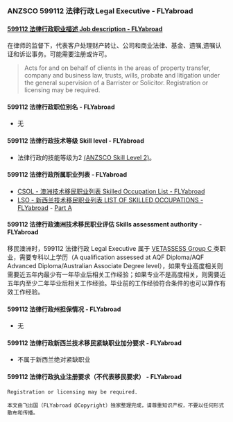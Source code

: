 ### ANZSCO 599112 法律行政 Legal Executive - FLYabroad ###

#### [599112 法律行政职业描述 Job description - FLYabroad](http://www.flyabroadvisa.com/anzsco/5991.html#599112)

在律师的监督下，代表客户处理财产转让、公司和商业法律、基金、遗嘱,遗嘱认证和诉讼事务。可能需要注册或许可。

> Acts for and on behalf of clients in the areas of property transfer, company and business law, trusts, wills, probate and litigation under the general supervision of a Barrister or Solicitor. Registration or licensing may be required.

#### 599112 法律行政职位别名 - FLYabroad
 
- 无

#### 599112 法律行政技术等级 Skill level - FLYabroad

- 法律行政的技能等级为2 [(ANZSCO Skill Level 2)](http://www.flyabroadvisa.com/anzsco/)。

#### 599112 法律行政所属职业列表 - FLYabroad

- [CSOL - 澳洲技术移民职业列表 Skilled Occupation List - FLYabroad](http://www.flyabroadvisa.com/sol/)
- [LSO - 新西兰技术移民职业列表 LIST OF SKILLED OCCUPATIONS - FLYabroad](http://nz.flyabroadvisa.com/lso/) - [Part A](parta)

#### 599112 法律行政澳洲技术移民职业评估 Skills assessment authority - FLYabroad

移民澳洲时，599112 法律行政 Legal Executive 属于 [VETASSESS Group C ](http://www.flyabroadvisa.com/ass/vetassess.html)类职业，需要专科以上学历（A qualification assessed at AQF Diploma/AQF Advanced Diploma/Australian Associate Degree level），如果专业高度相关则需要近五年内最少有一年毕业后相关工作经验；如果专业不是高度相关，则需要近五年内至少二年毕业后相关工作经验。毕业前的工作经验符合条件的也可以算作有效工作经验。

#### 599112 法律行政州担保情况 - FLYabroad

- 无

#### 599112 法律行政新西兰技术移民紧缺职业加分要求 - FLYabroad

- 不属于新西兰绝对紧缺职业

#### 599112 法律行政执业注册要求（不代表移民要求） - FLYabroad

    Registration or licensing may be required.

`本文由飞出国（FLYabroad @Copyright）独家整理完成，请尊重知识产权，不要以任何形式散布和传播。`